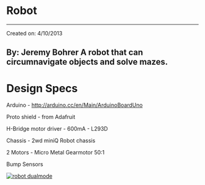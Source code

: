 Robot
=========
---
Created on: 4/10/2013

By: Jeremy Bohrer
A robot that can circumnavigate objects and solve mazes.
---

Design Specs
=========

Arduino 				  -	http://arduino.cc/en/Main/ArduinoBoardUno

Proto shield			- 	from Adafruit

H-Bridge motor driver	-	600mA - L293D

Chassis				  - 	2wd miniQ Robot chassis

2 Motors				- 	Micro Metal Gearmotor 50:1

Bump Sensors

[![robot dualmode](https://raw.github.com/jjbskir/Robot/master/robot.jpg)](http://www.youtube.com/watch?v=LERg5yN0yjo)
